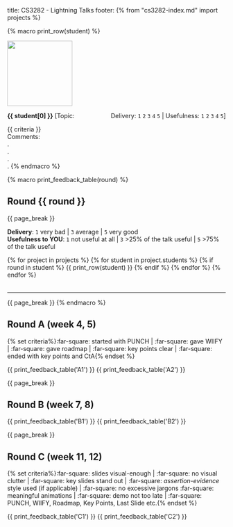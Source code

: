 <frontmatter>
title: CS3282 - Lightning Talks
footer:
</frontmatter>
{% from "cs3282-index.md" import projects %}

{% macro print_row(student) %}
<tr>
<td style="width:150px; height:175px">
<img src="{{ baseUrl }}/students/{{ student[1] }}/photo.png" height="150" /><br>
</td>
<td valign="top" style="border: 1px solid black; padding:5px">

****{{ student[0] }}**** [Topic: <span style="float:right;">Delivery: `1` `2` `3` `4` `5` | Usefulness: `1` `2` `3` `4` `5`]</span><br>
<div><md>{{ criteria }}</md></div>
Comments:
<br>.
<br>.
<br>.
<br>.
</td>
</tr>
{% endmacro %}

{% macro print_feedback_table(round) %}

## Round {{ round }}
{{ page_break }}

**Delivery**: `1` very bad | `3` average | `5` very good<br>
**Usefulness to YOU**: `1` not useful at all | `3` >25% of the talk useful | `5` >75% of the talk useful

<table style="width:100%">
{% for project in projects %}
{% for student in project.students %}
{% if round in student %}
{{ print_row(student) }}
{% endif %}
{% endfor %}
{% endfor %}
</table>
<hr>
{{ page_break }}
{% endmacro %}


## Round A (week 4, 5)

{% set criteria%}:far-square: started with PUNCH | :far-square: gave WIIFY | :far-square: gave roadmap | :far-square: key points clear | :far-square: ended with key points and CtA{% endset %}

{{ print_feedback_table('A1') }}
{{ print_feedback_table('A2') }}

{{ page_break }}

## Round B (week 7, 8)

{{ print_feedback_table('B1') }}
{{ print_feedback_table('B2') }}

{{ page_break }}

## Round C (week 11, 12)

{% set criteria%}:far-square: slides visual-enough | :far-square: no visual clutter | :far-square: key slides stand out | :far-square: _assertion-evidence_ style used (if applicable) | :far-square: no excessive jargons :far-square: meaningful animations | :far-square: demo not too late | :far-square: PUNCH, WIIFY, Roadmap, Key Points, Last Slide etc.{% endset %}

{{ print_feedback_table('C1') }}
{{ print_feedback_table('C2') }}
